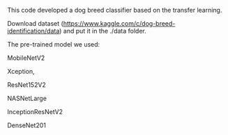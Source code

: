 This code developed a dog breed classifier based on the transfer learning.

Download dataset (https://www.kaggle.com/c/dog-breed-identification/data) and put it in the ./data folder.

The pre-trained model we used:

MobileNetV2

Xception,

ResNet152V2

NASNetLarge

InceptionResNetV2  

DenseNet201

